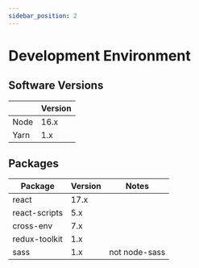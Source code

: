 ```yaml
---
sidebar_position: 2
---
```


# Development Environment

## Software Versions

|          | Version |
|----------|---------|
| Node     | 16.x    |
| Yarn     | 1.x     | 

## Packages

| Package       | Version | Notes         |   
|---------------|---------|---------------|
| react         | 17.x    |               |
| react-scripts | 5.x     |               |
| cross-env     | 7.x     |               |
| redux-toolkit | 1.x     |               |
| sass          | 1.x     | not node-sass | 

